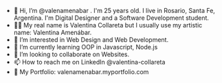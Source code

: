 - 👋 Hi, I’m @valenamenabar . I'm 25 years old. I live in Rosario, Santa Fe, Argentina. I'm Digital Designer and a Software Development student.
- 👩‍🎨 My real name is Valentina Collareta but I usually use my artistic name: Valentina Amenábar.
- 👀 I’m interested in Web Design and Web Development.
- 🌱 I’m currently learning OOP in Javascript, Node.js
- 💞️ I’m looking to collaborate on Websites.
- 📫 How to reach me on LinkedIn @valentina-collareta 
- 💎 My Portfolio: valenamenabar.myportfolio.com

<!---
valenamenabar/valenamenabar is a ✨ special ✨ repository because its `README.md` (this file) appears on your GitHub profile.
You can click the Preview link to take a look at your changes.
--->
